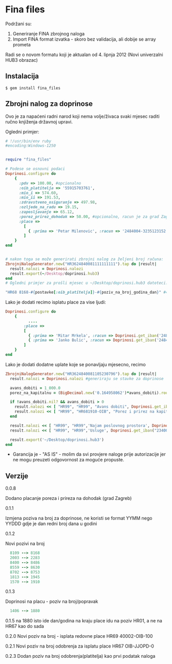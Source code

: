 # Fina files

Podržani su:

1. Generiranje FINA zbrojnog naloga
2. Import FINA format izvatka - skoro bez validacija, ali dobije se array prometa

Radi se o novom formatu koji je aktualan od 4. lipnja 2012 (Novi univerzalni HUB3 obrazac)

##  Instalacija

    $ gem install fina_files

## Zbrojni nalog za doprinose

Ovo je za napaćeni radni narod koji nema volje/živaca svaki mjesec raditi ručno knjiženja državnoj upravi.

Ogledni primjer:


```ruby
# !/usr/bin/env ruby
#encoding:Windows-1250


require "fina_files"

# Podese se osnovni podaci
Doprinosi.configure do
    {
      :pdv => 100.00, #opcionalno
      :oib_platitelja => '55915703761',
      :mio_i => 574.60,
      :mio_ii => 191.53,
      :zdravstveno_osiguranje => 497.98,
      :ozljede_na_radu => 19.15,
      :zaposljavanje => 65.12,
      :porez_prirez_dohodak => 50.00, #opcionalno, racun je za grad Zagreb
      :place =>
        [
          { :prima => 'Petar Milenovic', :racun => '2484004-3235123152', :iznos => 3064.52 }
        ]
    }
end


# nakon toga se može generirati zbrojni nalog za željeni broj računa:
ZbrojniNalogGenerator.new("HR3624840081111111111").tap do |result|
  result.nalozi = Doprinosi.nalozi
  result.export(~/Desktop/doprinosi.hub3)
end
# Ogledni primjer za prošli mjesec u ~/Desktop/doprinosi.hub3 datoteci.
```

```ruby
"HR68 8168-#{postavke[:oib_platitelja]}-#{poziv_na_broj_godina_dan}" #=> "HR68 8168-58914703561-1210"
```

Lako je dodati recimo isplatu place za vise ljudi:

```ruby
Doprinosi.configure do
    {
          ....
        :place =>
        [
          { :prima => 'Mitar Mrkela', :racun => Doprinosi.get_iban('2484007-3255555551'), :iznos => 5700.00 },
          { :prima => 'Janko Bulic', :racun => Doprinosi.get_iban('2484007-3255555554'), :iznos => 5300.00 }
        ]
    }
end
```

Lako je dodati dodatne uplate koje se ponavljaju mjesecno, recimo


```ruby
ZbrojniNalogGenerator.new("HR3624840081105230796").tap do |result|
  result.nalozi = Doprinosi.nalozi #generiraju se stavke za doprinose

  avans_dobiti = 1_000.0
  porez_na_kapitalnu = (BigDecimal.new('0.164958062')*avans_dobiti).round(2) #za Zagreb

  if !avans_dobiti.nil? && avans_dobiti > 0
    result.nalozi << [ "HR99", "HR99", "Avans dobiti", Doprinosi.get_iban("2484008-55555555555"), "Marko Jurjevac", avans_dobiti ]
    result.nalozi << [ "HR99", "HR681910-OIB", "Porez i prirez na kapitalnu dobit", Doprinosi.get_iban("1001005-1713312009"), "POREZ I PRIREZ NA DOHODAK", porez_na_kapitalnu]
  end

  result.nalozi << [ "HR99", "HR99",'Najam poslovnog prostora', Doprinosi.get_iban("2340009-3555555146"),"Ante Markovic", 5530.0 ]
  result.nalozi << [ "HR99", "HR99",'Usluge', Doprinosi.get_iban("2340009-3555555555"),"Marko Markovic", 1000.0 ]

  result.export('~/Desktop/doprinosi.hub3')
end
```



* Garancija je - "AS IS" - molim da svi provjere naloge prije autorizacije jer ne mogu preuzeti odgovornost za moguće propuste.


Verzije
-------

0.0.8

Dodano placanje poreza i prireza na dohodak (grad Zagreb)

0.1.1

Izmjena poziva na broj za doprinose, ne koristi se format YYMM nego YYDDD gdje je dan redni broj dana u godini

0.1.2

Novi pozivi na broj

```ruby
  8109 --> 8168
  2003 --> 2283
  8400 --> 8486
  8559 --> 8630
  8702 --> 8753
  1813 --> 1945
  1570 --> 1910
```

0.1.3

Doprinosi na placu - poziv na broj/popravak

```ruby
  1406 --> 1880
```

0.1.5
  na 1880 isto ide dan/godina na kraju
  place idu na poziv HR01, a ne na HR67 kao do sada

0.2.0
  Novi poziv na broj - isplata redovne place
  HR69 40002-OIB-100


0.2.1
  Novi poziv na broj odobrenja za isplatu place
  HR67 OIB-JJOPD-0

0.2.3
  Dodan poziv na broj odobrenja(platitelja) kao prvi podatak naloga
